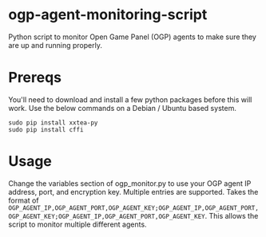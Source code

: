 # ogp-agent-monitoring-script
Python script to monitor Open Game Panel (OGP) agents to make sure they are up and running properly.

# Prereqs
You'll need to download and install a few python packages before this will work.  Use the below commands on a Debian / Ubuntu based system.

```
sudo pip install xxtea-py
sudo pip install cffi
```
# Usage
Change the variables section of ogp_monitor.py to use your OGP agent IP address, port, and encryption key.  Multiple entries are supported.  Takes the format of `OGP_AGENT_IP,OGP_AGENT_PORT,OGP_AGENT_KEY;OGP_AGENT_IP,OGP_AGENT_PORT,OGP_AGENT_KEY;OGP_AGENT_IP,OGP_AGENT_PORT,OGP_AGENT_KEY`.  This allows the script to monitor multiple different agents.
